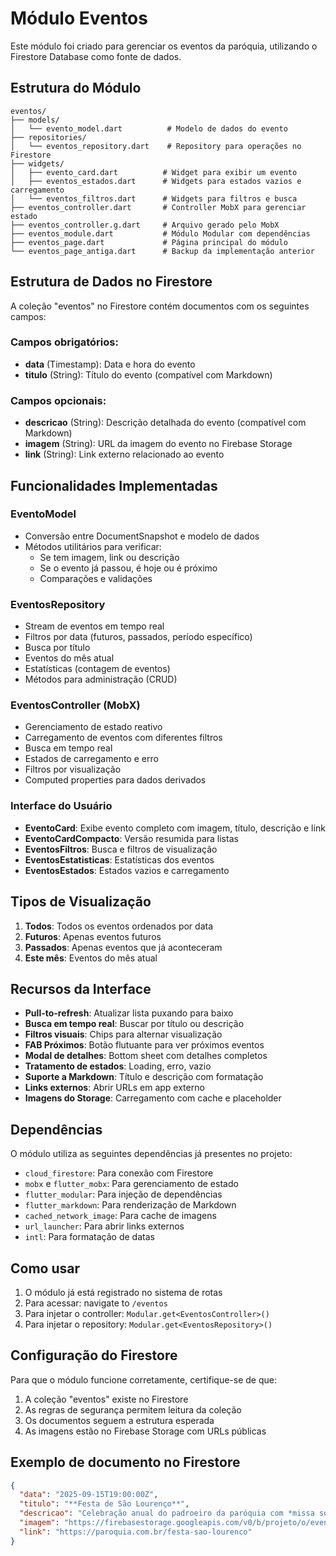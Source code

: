 # Módulo Eventos

Este módulo foi criado para gerenciar os eventos da paróquia, utilizando o Firestore Database como fonte de dados.

## Estrutura do Módulo

```
eventos/
├── models/
│   └── evento_model.dart          # Modelo de dados do evento
├── repositories/
│   └── eventos_repository.dart    # Repository para operações no Firestore
├── widgets/
│   ├── evento_card.dart          # Widget para exibir um evento
│   ├── eventos_estados.dart      # Widgets para estados vazios e carregamento
│   └── eventos_filtros.dart      # Widgets para filtros e busca
├── eventos_controller.dart       # Controller MobX para gerenciar estado
├── eventos_controller.g.dart     # Arquivo gerado pelo MobX
├── eventos_module.dart           # Módulo Modular com dependências
├── eventos_page.dart             # Página principal do módulo
└── eventos_page_antiga.dart      # Backup da implementação anterior
```

## Estrutura de Dados no Firestore

A coleção "eventos" no Firestore contém documentos com os seguintes campos:

### Campos obrigatórios:
- **data** (Timestamp): Data e hora do evento
- **titulo** (String): Título do evento (compatível com Markdown)

### Campos opcionais:
- **descricao** (String): Descrição detalhada do evento (compatível com Markdown)
- **imagem** (String): URL da imagem do evento no Firebase Storage
- **link** (String): Link externo relacionado ao evento

## Funcionalidades Implementadas

### EventoModel
- Conversão entre DocumentSnapshot e modelo de dados
- Métodos utilitários para verificar:
  - Se tem imagem, link ou descrição
  - Se o evento já passou, é hoje ou é próximo
  - Comparações e validações

### EventosRepository
- Stream de eventos em tempo real
- Filtros por data (futuros, passados, período específico)
- Busca por título
- Eventos do mês atual
- Estatísticas (contagem de eventos)
- Métodos para administração (CRUD)

### EventosController (MobX)
- Gerenciamento de estado reativo
- Carregamento de eventos com diferentes filtros
- Busca em tempo real
- Estados de carregamento e erro
- Filtros por visualização
- Computed properties para dados derivados

### Interface do Usuário
- **EventoCard**: Exibe evento completo com imagem, título, descrição e link
- **EventoCardCompacto**: Versão resumida para listas
- **EventosFiltros**: Busca e filtros de visualização
- **EventosEstatisticas**: Estatísticas dos eventos
- **EventosEstados**: Estados vazios e carregamento

## Tipos de Visualização

1. **Todos**: Todos os eventos ordenados por data
2. **Futuros**: Apenas eventos futuros
3. **Passados**: Apenas eventos que já aconteceram
4. **Este mês**: Eventos do mês atual

## Recursos da Interface

- **Pull-to-refresh**: Atualizar lista puxando para baixo
- **Busca em tempo real**: Buscar por título ou descrição
- **Filtros visuais**: Chips para alternar visualização
- **FAB Próximos**: Botão flutuante para ver próximos eventos
- **Modal de detalhes**: Bottom sheet com detalhes completos
- **Tratamento de estados**: Loading, erro, vazio
- **Suporte a Markdown**: Título e descrição com formatação
- **Links externos**: Abrir URLs em app externo
- **Imagens do Storage**: Carregamento com cache e placeholder

## Dependências

O módulo utiliza as seguintes dependências já presentes no projeto:
- `cloud_firestore`: Para conexão com Firestore
- `mobx` e `flutter_mobx`: Para gerenciamento de estado
- `flutter_modular`: Para injeção de dependências
- `flutter_markdown`: Para renderização de Markdown
- `cached_network_image`: Para cache de imagens
- `url_launcher`: Para abrir links externos
- `intl`: Para formatação de datas

## Como usar

1. O módulo já está registrado no sistema de rotas
2. Para acessar: navigate to `/eventos`
3. Para injetar o controller: `Modular.get<EventosController>()`
4. Para injetar o repository: `Modular.get<EventosRepository>()`

## Configuração do Firestore

Para que o módulo funcione corretamente, certifique-se de que:

1. A coleção "eventos" existe no Firestore
2. As regras de segurança permitem leitura da coleção
3. Os documentos seguem a estrutura esperada
4. As imagens estão no Firebase Storage com URLs públicas

## Exemplo de documento no Firestore

```json
{
  "data": "2025-09-15T19:00:00Z",
  "titulo": "**Festa de São Lourenço**",
  "descricao": "Celebração anual do padroeiro da paróquia com *missa solene* e festividades.",
  "imagem": "https://firebasestorage.googleapis.com/v0/b/projeto/o/eventos%2Ffesta-sao-lourenco.jpg",
  "link": "https://paroquia.com.br/festa-sao-lourenco"
}
```
